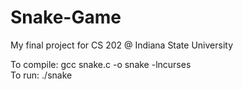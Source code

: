 # Snake-Game
My final project for CS 202 @ Indiana State University


To compile: gcc snake.c -o snake -lncurses <br>
To run: ./snake
